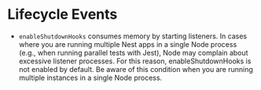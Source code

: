 # Lifecycle Events

- `enableShutdownHooks` consumes memory by starting listeners. In cases where you are running multiple Nest apps in a 
single Node process (e.g., when running parallel tests with Jest), Node may complain about excessive listener processes. 
For this reason, enableShutdownHooks is not enabled by default. Be aware of this condition when you are running multiple 
instances in a single Node process.

